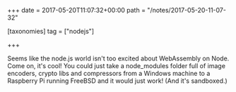 +++
date = 2017-05-20T11:07:32+00:00
path = "/notes/2017-05-20-11-07-32"

[taxonomies]
tag = ["nodejs"]

+++

<p>Seems like the node.js world isn't too excited about WebAssembly on Node. Come on, it's cool! You could just take a node_modules folder full of image encoders, crypto libs and compressors from a Windows machine to a Raspberry Pi running FreeBSD and it would just work! (And it's sandboxed.)</p>